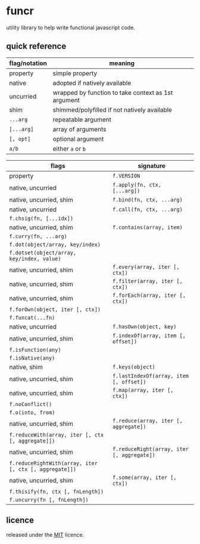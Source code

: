 funcr
=====
utility library to help write functional javascript code.

quick reference
---------------
flag/notation | meaning
---|---
property | simple property
native | adopted if natively available
uncurried | wrapped by function to take context as 1st argument
shim | shimmed/polyfilled if not natively available
`...arg` | repeatable argument
`[...arg]` | array of arguments
`[, opt]` | optional argument
`a/b` | either `a` or `b`

flags | signature
---|---
property | `f.VERSION`
native, uncurried | `f.apply(fn, ctx, [...arg])`
native, uncurried, shim | `f.bind(fn, ctx, ...arg)`
native, uncurried | `f.call(fn, ctx, ...arg)`
 | `f.chsig(fn, [...idx])`
native, uncurried, shim | `f.contains(array, item)`
 | `f.curry(fn, ...arg)`
 | `f.dot(object/array, key/index)`
 | `f.dotset(object/array, key/index, value)`
native, uncurried, shim | `f.every(array, iter [, ctx])`
native, uncurried, shim | `f.filter(array, iter [, ctx])`
native, uncurried, shim | `f.forEach(array, iter [, ctx])`
 | `f.forOwn(object, iter [, ctx])`
 | `f.funcat(...fn)`
native, uncurried | `f.hasOwn(object, key)`
native, uncurried, shim | `f.indexOf(array, item [, offset])`
 | `f.isFunction(any)`
 | `f.isNative(any)`
native, shim | `f.keys(object)`
native, uncurried, shim | `f.lastIndexOf(array, item [, offset])`
native, uncurried, shim | `f.map(array, iter [, ctx])`
 | `f.noConflict()`
 | `f.o(into, from)`
native, uncurried, shim | `f.reduce(array, iter [, aggregate])`
 | `f.reduceWith(array, iter [, ctx [, aggregate]])`
native, uncurried, shim | `f.reduceRight(array, iter [, aggregate])`
 | `f.reduceRightWith(array, iter [, ctx [, aggregate]])`
native, uncurried, shim | `f.some(array, iter [, ctx])`
 | `f.thisify(fn, ctx [, fnLength])`
 | `f.uncurry(fn [, fnLength])`

licence
-------
released under the [MIT][1] licence.

[1]: http://mariusrunge.com/mit-licence.html